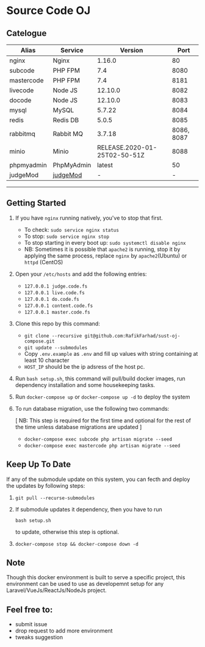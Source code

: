 # Source Code OJ

## Catelogue

Alias | Service | Version | Port
------|-------|------|-----------
nginx | Nginx | 1.16.0 | 80
subcode | PHP FPM | 7.4 | 8080
mastercode | PHP FPM | 7.4 | 8181
livecode | Node JS | 12.10.0 | 8082
docode | Node JS | 12.10.0 | 8083
mysql | MySQL | 5.7.22 | 8084
redis | Redis DB | 5.0.5 | 8085
rabbitmq | Rabbit MQ | 3.7.18 | 8086, 8087
minio | Minio | RELEASE.2020-01-25T02-50-51Z | 8088
phpmyadmin | PhpMyAdmin | latest | 50
judgeMod | [judgeMod](https://github.com/talatmursalin/judgeMod/) | - | -

---------------------------

## Getting Started
1. If you have `nginx` running natively, you've to stop that first.
    - To check: `sudo service nginx status` 
    - To stop: `sudo service nginx stop`
    - To stop starting in every boot up:  `sudo systemctl disable nginx`
    - NB: Sometimes it is possible that `apache2` is running, stop it by applying the same process, replace `nginx` by `apache2`(Ubuntu) or `httpd` (CentOS)
2. Open your `/etc/hosts` and add the following entries:
    - `127.0.0.1 judge.code.fs`
    - `127.0.0.1 live.code.fs`
    - `127.0.0.1 do.code.fs`
    - `127.0.0.1 content.code.fs`
    - `127.0.0.1 master.code.fs`

3. Clone this repo by this command:
    - `git clone --recursive git@github.com:RafikFarhad/sust-oj-compose.git`
    - `git update --submodules`
    - Copy `.env.example` as `.env` and fill up values with string containing at least 10 character
    - `HOST_IP` should be the ip adsress of the host pc.

4. Run `bash setup.sh`, this command will pull/build docker images, run dependency installation and some housekeeping tasks.
5. Run `docker-compose up` or `docker-compose up -d` to deploy the system
6. To run database migration, use the following two commands: 

    [ NB: This step is required for the first time and optional for the rest of the time unless database migrations are updated ]
    - `docker-compose exec subcode php artisan migrate --seed`
    - `docker-compose exec mastercode php artisan migrate --seed`

## Keep Up To Date

If any of the submodule update on this system, you can fecth and deploy the updates by following steps:

1. `git pull --recurse-submodules`
2. If submodule updates it dependency, then you have to run

    `bash setup.sh` 
    
    to update, otherwise this step is optional.
3. `docker-compose stop && docker-compose down -d`



## Note
Though this docker environment is built to serve a specific project, this environment can be used to use as developemnt setup for any Laravel/VueJs/ReactJs/NodeJs project. 

## Feel free to:
- submit issue
- drop request to add more environment
- tweaks suggestion
